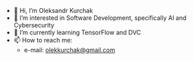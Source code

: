 - 👋 Hi, I’m Oleksandr Kurchak
- 👀 I’m interested in Software Development, specifically AI and Cybersecurity
- 🌱 I’m currently learning TensorFlow and DVC
- 📫 How to reach me:
    - e-mail: olekkurchak@gmail.com
